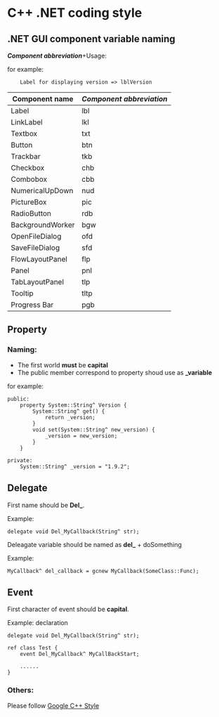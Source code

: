 C++ .NET coding style
====================

[Google C++ Style]: https://google.github.io/styleguide/cppguide.html

## .NET GUI component variable naming

***Component abbreviation***+Usage:

for example:

        Label for displaying version => lblVersion

|    Component name    | *Component abbreviation* |
| ---------- | --- | 
| Label | lbl | 
| LinkLabel |  lkl |
| Textbox | txt |
| Button | btn |
| Trackbar | tkb |
| Checkbox | chb |
| Combobox | cbb |
| NumericalUpDown | nud |
| PictureBox | pic |
| RadioButton | rdb |
| BackgroundWorker | bgw |
| OpenFileDialog | ofd |
| SaveFileDialog | sfd |
| FlowLayoutPanel | flp |
| Panel | pnl |
| TabLayoutPanel | tlp |
| Tooltip | tltp |
| Progress Bar | pgb |

## Property

### Naming:

* The first world **must** be **capital**
* The public member correspond to property shoud use as **_variable**

for example:

    public:
        property System::String^ Version {
            System::String^ get() {
                return _version;
            }
            void set(System::String^ new_version) {
                _version = new_version;
            }
        }
        
    private:
        System::String^ _version = "1.9.2";   
		
## Delegate

First name should be **Del_**.

Example:
````
delegate void Del_MyCallback(String^ str);  
````

Deleagate variable should be named as **del_** + doSomething

Example:
````
MyCallback^ del_callback = gcnew MyCallback(SomeClass::Func);
````

## Event

First character of event should be **capital**.

Example: declaration
````
delegate void Del_MyCallback(String^ str);  

ref class Test {
    event Del_MyCallback^ MyCallBackStart;
    
    ......
}
````

### Others:

Please follow [Google C++ Style]
    
